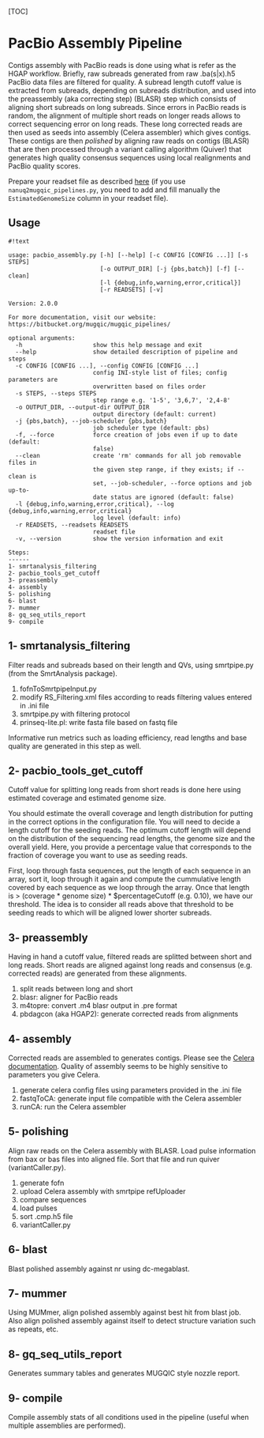 [TOC]


PacBio Assembly Pipeline
========================

Contigs assembly with PacBio reads is done using what is refer as the HGAP workflow.
Briefly, raw subreads generated from raw .ba(s|x).h5 PacBio data files are filtered for quality.
A subread length cutoff value is extracted from subreads, depending on subreads distribution,
and used into the preassembly (aka correcting step) (BLASR) step which consists of aligning
short subreads on long subreads.
Since errors in PacBio reads is random, the alignment of multiple short reads on longer reads
allows to correct sequencing error on long reads.
These long corrected reads are then used as seeds into assembly (Celera assembler) which gives contigs.
These contigs are then *polished* by aligning raw reads on contigs (BLASR) that are then processed
through a variant calling algorithm (Quiver) that generates high quality consensus sequences
using local realignments and PacBio quality scores.

Prepare your readset file as described [here](https://bitbucket.org/mugqic/mugqic_pipelines/src#markdown-header-pacbio-assembly)
(if you use `nanuq2mugqic_pipelines.py`, you need to add and fill manually
the `EstimatedGenomeSize` column in your readset file).


Usage
-----
```
#!text

usage: pacbio_assembly.py [-h] [--help] [-c CONFIG [CONFIG ...]] [-s STEPS]
                          [-o OUTPUT_DIR] [-j {pbs,batch}] [-f] [--clean]
                          [-l {debug,info,warning,error,critical}]
                          [-r READSETS] [-v]

Version: 2.0.0

For more documentation, visit our website: https://bitbucket.org/mugqic/mugqic_pipelines/

optional arguments:
  -h                    show this help message and exit
  --help                show detailed description of pipeline and steps
  -c CONFIG [CONFIG ...], --config CONFIG [CONFIG ...]
                        config INI-style list of files; config parameters are
                        overwritten based on files order
  -s STEPS, --steps STEPS
                        step range e.g. '1-5', '3,6,7', '2,4-8'
  -o OUTPUT_DIR, --output-dir OUTPUT_DIR
                        output directory (default: current)
  -j {pbs,batch}, --job-scheduler {pbs,batch}
                        job scheduler type (default: pbs)
  -f, --force           force creation of jobs even if up to date (default:
                        false)
  --clean               create 'rm' commands for all job removable files in
                        the given step range, if they exists; if --clean is
                        set, --job-scheduler, --force options and job up-to-
                        date status are ignored (default: false)
  -l {debug,info,warning,error,critical}, --log {debug,info,warning,error,critical}
                        log level (default: info)
  -r READSETS, --readsets READSETS
                        readset file
  -v, --version         show the version information and exit

Steps:
------
1- smrtanalysis_filtering
2- pacbio_tools_get_cutoff
3- preassembly
4- assembly
5- polishing
6- blast
7- mummer
8- gq_seq_utils_report
9- compile

```
1- smrtanalysis_filtering
-------------------------
Filter reads and subreads based on their length and QVs, using smrtpipe.py (from the SmrtAnalysis package).

1. fofnToSmrtpipeInput.py
2. modify RS_Filtering.xml files according to reads filtering values entered in .ini file
3. smrtpipe.py with filtering protocol
4. prinseq-lite.pl: write fasta file based on fastq file

Informative run metrics such as loading efficiency, read lengths and base quality are generated in this step as well.

2- pacbio_tools_get_cutoff
--------------------------
Cutoff value for splitting long reads from short reads is done here using
estimated coverage and estimated genome size.

You should estimate the overall coverage and length distribution for putting in
the correct options in the configuration file. You will need to decide a
length cutoff for the seeding reads. The optimum cutoff length will depend on
the distribution of the sequencing read lengths, the genome size and the
overall yield. Here, you provide a percentage value that corresponds to the
fraction of coverage you want to use as seeding reads.

First, loop through fasta sequences, put the length of each sequence in an array,
sort it, loop through it again and compute the cummulative length covered by each
sequence as we loop through the array. Once that length is > (coverage * genome
size) * $percentageCutoff (e.g. 0.10), we have our threshold. The idea is to
consider all reads above that threshold to be seeding reads to which will be
aligned lower shorter subreads.

3- preassembly
--------------
Having in hand a cutoff value, filtered reads are splitted between short and long reads. Short reads
are aligned against long reads and consensus (e.g. corrected reads) are generated from these alignments.

1. split reads between long and short
2. blasr: aligner for PacBio reads
3. m4topre: convert .m4 blasr output in .pre format
4. pbdagcon (aka HGAP2): generate corrected reads from alignments

4- assembly
-----------
Corrected reads are assembled to generates contigs. Please see the
[Celera documentation](http://wgs-assembler.sourceforge.net/wiki/index.php?title=RunCA).
Quality of assembly seems to be highly sensitive to parameters you give Celera.

1. generate celera config files using parameters provided in the .ini file
2. fastqToCA: generate input file compatible with the Celera assembler
3. runCA: run the Celera assembler

5- polishing
------------
Align raw reads on the Celera assembly with BLASR. Load pulse information from bax or bas files into aligned file. Sort that file and run quiver (variantCaller.py).

1. generate fofn
2. upload Celera assembly with smrtpipe refUploader
3. compare sequences
4. load pulses
5. sort .cmp.h5 file
6. variantCaller.py

6- blast
--------
Blast polished assembly against nr using dc-megablast.

7- mummer
---------
Using MUMmer, align polished assembly against best hit from blast job. Also align polished assembly against itself to detect structure variation such as repeats, etc.

8- gq_seq_utils_report
----------------------
Generates summary tables and generates MUGQIC style nozzle report.

9- compile
----------
Compile assembly stats of all conditions used in the pipeline (useful when multiple assemblies are performed).


